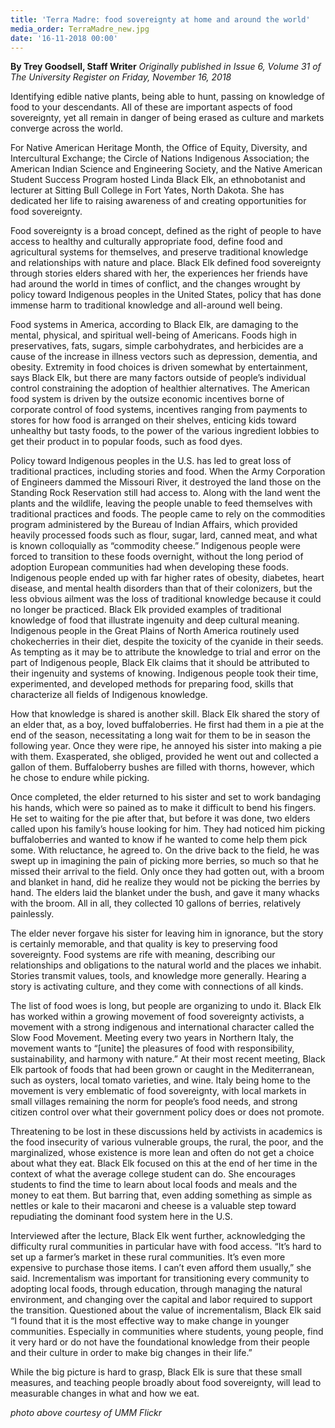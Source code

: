 ```yaml
---
title: 'Terra Madre: food sovereignty at home and around the world'
media_order: TerraMadre_new.jpg
date: '16-11-2018 00:00'
---
```


**By Trey Goodsell, Staff Writer** _Originally published in Issue 6, Volume 31 of The University Register on Friday, November 16, 2018_

Identifying edible native plants, being able to hunt, passing on knowledge of food to your descendants. All of these are important aspects of food sovereignty, yet all remain in danger of being erased as culture and markets converge across the world. 

For Native American Heritage Month, the Office of Equity, Diversity, and Intercultural Exchange; the Circle of Nations Indigenous Association; the American Indian Science and Engineering Society, and the Native American Student Success Program hosted Linda Black Elk, an ethnobotanist and lecturer at Sitting Bull College in Fort Yates, North Dakota. She has dedicated her life to raising awareness of and creating opportunities for food sovereignty. 

Food sovereignty is a broad concept, defined as the right of people to have access to healthy and culturally appropriate food, define food and agricultural systems for themselves, and preserve traditional knowledge and relationships with nature and place. Black Elk defined food sovereignty through stories elders shared with her, the experiences her friends have had around the world in times of conflict, and the changes wrought by policy toward Indigenous peoples in the United States, policy that has done immense harm to traditional knowledge and all-around well being. 

Food systems in America, according to Black Elk, are damaging to the mental, physical, and spiritual well-being of Americans. Foods high in preservatives, fats, sugars, simple carbohydrates, and herbicides are a cause of the increase in illness vectors such as depression, dementia, and obesity. Extremity in food choices is driven somewhat by entertainment, says Black Elk, but there are many factors outside of people’s individual control constraining the adoption of healthier alternatives.  The American food system is driven by the outsize economic incentives borne of corporate control of food systems, incentives ranging from payments to stores for how food is arranged on their shelves, enticing kids toward unhealthy but tasty foods, to the power of the various ingredient lobbies to get their product in to popular foods, such as food dyes. 

Policy toward Indigenous peoples in the U.S. has led to great loss of traditional practices, including stories and food. When the Army Corporation of Engineers dammed the Missouri River, it destroyed the land those on the Standing Rock Reservation still had access to. Along with the land went the plants and the wildlife, leaving the people unable to feed themselves with traditional practices and foods. The people came to rely on the commodities program administered by the Bureau of Indian Affairs, which provided heavily processed foods such as flour, sugar, lard, canned meat, and what is known colloquially as “commodity cheese.” Indigenous people were forced to transition to these foods overnight, without the long period of adoption European communities had when developing these foods. Indigenous people ended up with far higher rates of obesity, diabetes, heart disease, and mental health disorders than that of their colonizers, but the less obvious ailment was the loss of traditional knowledge because it could no longer be practiced.
Black Elk provided examples of traditional knowledge of food that illustrate ingenuity and deep cultural meaning. Indigenous people in the Great Plains of North America routinely used chokecherries in their diet, despite the toxicity of the cyanide in their seeds. As tempting as it may be to attribute the knowledge to trial and error on the part of Indigenous people, Black Elk claims that it should be attributed to their ingenuity and systems of knowing.  Indigenous people took their time, experimented, and developed methods for preparing food, skills that characterize all fields of Indigenous knowledge. 

How that knowledge is shared is another skill. Black Elk shared the story of an elder that, as a boy, loved buffaloberries. He first had them in a pie at the end of the season, necessitating a long wait for them to be in season the following year. Once they were ripe, he annoyed his sister into making a pie with them. Exasperated, she obliged, provided he went out and collected a gallon of them. Buffaloberry bushes are filled with thorns, however, which he chose to endure while picking. 

Once completed, the elder returned to his sister and set to work bandaging his hands, which were so pained as to make it difficult to bend his fingers. He set to waiting for the pie after that, but before it was done, two elders called upon his family’s house looking for him. They had noticed him picking buffaloberries and wanted to know if he wanted to come help them pick some. With reluctance, he agreed to. On the drive back to the field, he was swept up in imagining the pain of picking more berries, so much so that he missed their arrival to the field. Only once they had gotten out, with a broom and blanket in hand, did he realize they would not be picking the berries by hand. The elders laid the blanket under the bush, and gave it many whacks with the broom. All in all, they collected 10 gallons of berries, relatively painlessly. 

The elder never forgave his sister for leaving him in ignorance, but the story is certainly memorable, and that quality is key to preserving food sovereignty. Food systems are rife with meaning, describing our relationships and obligations to the natural world and the places we inhabit. Stories transmit values, tools, and knowledge more generally. Hearing a story is activating culture, and they come with connections of all kinds. 

The list of food woes is long, but people are organizing to undo it. Black Elk has worked within a growing movement of food sovereignty activists, a movement with a strong indigenous and international character called the Slow Food Movement. Meeting every two years in Northern Italy, the movement wants to “[unite] the pleasures of food with responsibility, sustainability, and harmony with nature.” At their most recent meeting, Black Elk partook of foods that had been grown or caught in the Mediterranean, such as oysters, local tomato varieties, and wine. Italy being home to the movement is very emblematic of food sovereignty, with local markets in small villages remaining the norm for people’s food needs, and strong citizen control over what their government policy does or does not promote. 

Threatening to be lost in these discussions held by activists in academics is the food insecurity of various vulnerable groups, the rural, the poor, and the marginalized, whose existence is more lean and often do not get a choice about what they eat. Black Elk focused on this at the end of her time in the context of what the average college student can do. She encourages students to find the time to learn about local foods and meals and the money to eat them. But barring that, even adding something as simple as nettles or kale to their macaroni and cheese is a valuable step toward repudiating the dominant food system here in the U.S. 

Interviewed after the lecture, Black Elk went further, acknowledging the difficulty rural communities in particular have with food access. “It’s hard to set up a farmer’s market in these rural communities. It’s even more expensive to purchase those items. I can’t even afford them usually,” she said. Incrementalism was important for transitioning every community to adopting local foods, through education, through managing the natural environment, and changing over the capital and labor required to support the transition.
Questioned about the value of incrementalism, Black Elk said “I found that it is the most effective way to make change in younger communities. Especially in communities where students, young people, find it very hard or do not have the foundational knowledge from their people and their culture in order to make big changes in their life.” 

While the big picture is hard to grasp, Black Elk is sure that these small measures, and teaching people broadly about food sovereignty, will lead to measurable changes in what and how we eat. 

_photo above courtesy of UMM Flickr_